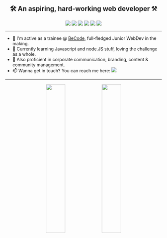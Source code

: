 <h2 align="center">🛠️ An aspiring, hard-working web developer ⚒️</h2>  
  
<div align="center"> <a href="https://www.linkedin.com/in/anthonylambert14/"><img src="https://img.shields.io/badge/LinkedIn-0A66C2?logo=linkedin&logoColor=white&style=flat" /></a> <a href="https://twitter.com/Kaleidosport"><img src="https://img.shields.io/badge/Twitter-1DA1F2?logo=twitter&logoColor=white&style=flat" /></a> <a href="http://kaleidosport.net"><img src="https://img.shields.io/badge/WordPress-21759B?logo=wordpress&logoColor=white&style=flat" /></a> <a href="https://www.codewars.com/users/Kaleidosport"><img src="https://img.shields.io/badge/CodeWars-B1361E?logo=codewars&logoColor=white&style=flat" /></a> <a href="https://www.sololearn.com/profile/22060694"><img src="https://img.shields.io/badge/SoloLearn-1ABC9C?logo=sololearn&logoColor=white&style=flat" /></a> <img src="https://komarev.com/ghpvc/?username=Kaleidosport" /> </div>  
  
 --- 
  
- 🔭 I'm active as a trainee @ [BeCode](https://github.com/becodeorg), full-fledged Junior WebDev in the making.
- 🌱 Currently learning Javascript and node.JS stuff, loving the challenge as a whole.
- 📌 Also proficient in corporate communication, branding, content & community management.
- 📫 Wanna get in touch? You can reach me here: <a href="mailto:anthony-lambert@becode.xyz"><img src="https://img.shields.io/badge/Mail-EA4335?logo=gmail&logoColor=white&style=flat" /></a> 
  
---  
  
<div align="center"><a href="https://github.com/Kaleidosport/github-readme-stats"><img width="35%" src="https://github-readme-stats.vercel.app/api?username=Kaleidosport&show_icons=true&theme=tokyonight" /></a>  
<a href="https://github.com/Kaleidosport/github-readme-stats"><img width="35%" src="https://github-readme-stats.vercel.app/api/top-langs/?username=Kaleidosport&layout=compact" /></a></div>
